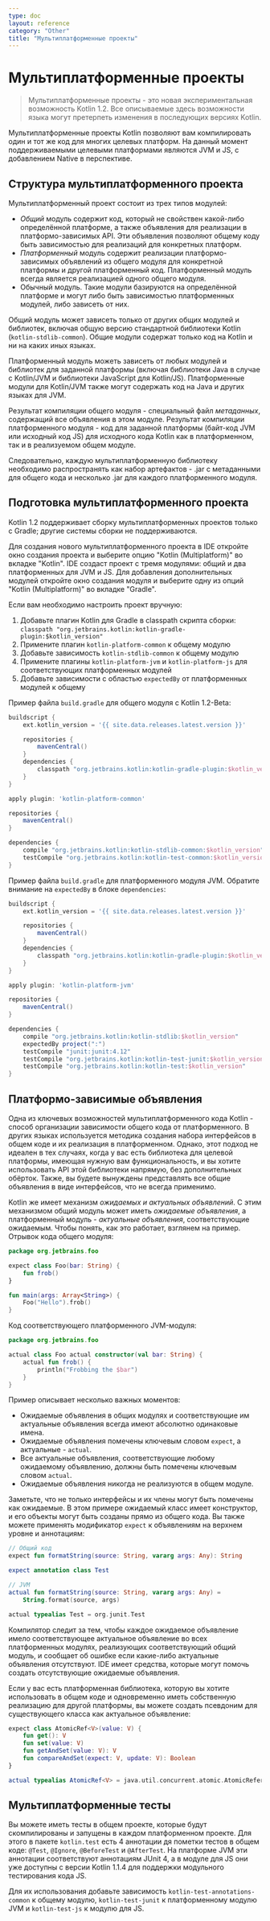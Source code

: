 ```yaml
---
type: doc
layout: reference
category: "Other"
title: "Мультиплатформенные проекты"
---
```


# Мультиплатформенные проекты

> Мультиплатформенные проекты - это новая экспериментальная возможность Kotlin 1.2. Все описываемые
здесь возможности языка могут претерпеть изменения в последующих версиях Kotlin.

Мультиплатформенные проекты Kotlin позволяют вам компилировать один и тот же код для многих целевых
платформ. На данный момент поддерживаемыми целевыми платформами являются JVM и JS, с добавлением Native
в перспективе.

## Структура мультиплатформенного проекта

Мультиплатформенный проект состоит из трех типов модулей:

  * _Общий_ модуль содержит код, который не свойствен какой-либо определённой платформе, а также объявления
    для реализации в платформо-зависимых API. Эти объявления позволяют общему коду быть зависимостью для
    реализаций для конкретных платформ.
  * _Платформенный_ модуль содержит реализации платформо-зависимых объявлений из общего модуля
    для конкретной платформы и другой платформенный код. Платформенный модуль всегда
    является реализацией одного общего модуля.
  * Обычный модуль. Такие модули базируются на определённой платформе и могут либо быть зависимостью
    платформенных модулей, либо зависеть от них.

Общий модуль может зависеть только от других общих модулей и библиотек, включая общую
версию стандартной библиотеки Kotlin (`kotlin-stdlib-common`). Общие модули содержат только код на Kotlin
и ни на каких иных языках.

Платформенный модуль можеть зависеть от любых модулей и библиотек для заданной платформы
(включая библиотеки Java в случае с Kotlin/JVM и библиотеки JavaScript для Kotlin/JS). Платформенные модули
для Kotlin/JVM также могут содержать код на Java и других языках для JVM.

Результат компиляции общего модуля - специальный файл _метаданных_, содержащий все объявления
в этом модуле. Результат компиляции платформенного модуля - код для заданной платформы
(байт-код JVM или исходный код JS) для исходного кода Kotlin как в платформенном, так и в реализуемом общем модуле.

Следовательно, каждую мультиплатформенную библиотеку необходимо распространять как набор артефактов - .jar с метаданными
для общего кода и несколько .jar для каждого платформенного модуля.


## Подготовка мультиплатформенного проекта

Kotlin 1.2 поддерживает сборку мультиплатформенных проектов только с Gradle; другие системы сборки не поддерживаются.

Для создания нового мультиплатформенного проекта в IDE откройте окно создания проекта и выберите опцию
"Kotlin (Multiplatform)" во вкладке "Kotlin". IDE создаст проект с тремя модулями: общий
и два платформенных для JVM и JS. Для добавления дополнительных модулей откройте окно создания модуля и выберите одну
из опций "Kotlin (Multiplatform)" во вкладке "Gradle".

Если вам необходимо настроить проект вручную:

  1. Добавьте плагин Kotlin для Gradle в classpath скрипта сборки: `classpath "org.jetbrains.kotlin:kotlin-gradle-plugin:$kotlin_version"`
  2. Примените плагин `kotlin-platform-common` к общему модулю
  3. Добавьте зависимость `kotlin-stdlib-common` к общему модулю
  4. Примените плагины `kotlin-platform-jvm` и `kotlin-platform-js` для соответствующих платформенных модулей
  5. Добавьте зависимости с областью `expectedBy` от платформенных модулей к общему

Пример файла `build.gradle` для общего модуля с Kotlin 1.2-Beta:

``` groovy
buildscript {
    ext.kotlin_version = '{{ site.data.releases.latest.version }}'

    repositories {
        mavenCentral()
    }
    dependencies {
        classpath "org.jetbrains.kotlin:kotlin-gradle-plugin:$kotlin_version"
    }
}

apply plugin: 'kotlin-platform-common'

repositories {
    mavenCentral()
}

dependencies {
    compile "org.jetbrains.kotlin:kotlin-stdlib-common:$kotlin_version"
    testCompile "org.jetbrains.kotlin:kotlin-test-common:$kotlin_version"
}
```

Пример файла `build.gradle` для платформенного модуля JVM. Обратите внимание на `expectedBy` в блоке `dependencies`:

``` groovy
buildscript {
    ext.kotlin_version = '{{ site.data.releases.latest.version }}'

    repositories {
        mavenCentral()
    }
    dependencies {
        classpath "org.jetbrains.kotlin:kotlin-gradle-plugin:$kotlin_version"
    }
}

apply plugin: 'kotlin-platform-jvm'

repositories {
    mavenCentral()
}

dependencies {
    compile "org.jetbrains.kotlin:kotlin-stdlib:$kotlin_version"
    expectedBy project(":")
    testCompile "junit:junit:4.12"
    testCompile "org.jetbrains.kotlin:kotlin-test-junit:$kotlin_version"
    testCompile "org.jetbrains.kotlin:kotlin-test:$kotlin_version"
}
```


## Платформо-зависимые объявления

Одна из ключевых возможностей мультиплатформенного кода Kotlin - способ организации зависимости
общего кода от платформенного. В других языках используется методика создания набора интерфейсов в общем коде и их
реализация в платформенном. Однако, этот подход не идеален в тех случаях, когда у вас есть библиотека
для целевой платформы, имеющая нужную вам функциональность, и вы хотите использовать API этой библиотеки напрямую,
без дополнительных обёрток. Также, вы будете вынуждены представлять все общие объявления в виде интерфейсов,
что не всегда применимо.

Kotlin же имеет механизм _ожидаемых и актуальных объявлений_.
С этим механизмом общий модуль может иметь _ожидаемые объявления_, а платформенный модуль - _актуальные объявления_,
соответствующие ожидаемым.
Чтобы понять, как это работает, взглянем на пример. Отрывок кода общего модуля:

``` kotlin
package org.jetbrains.foo

expect class Foo(bar: String) {
    fun frob()
}

fun main(args: Array<String>) {
    Foo("Hello").frob()
}
```

Код соответствующего платформенного JVM-модуля:

``` kotlin
package org.jetbrains.foo

actual class Foo actual constructor(val bar: String) {
    actual fun frob() {
        println("Frobbing the $bar")
    }
}
```

Пример описывает несколько важных моментов:

  * Ожидаемые объявления в общих модулях и соответствующие им актуальные объявления всегда имеют абсолютно одинаковые
    имена.
  * Ожидаемые объявления помечены ключевым словом `expect`, а актуальные - `actual`.
  * Все актуальные объявления, соответствующие любому ожидаемому объявлению,
    должны быть помечены ключевым словом `actual`.
  * Ожидаемые объявления никогда не реализуются в общем модуле.

Заметьте, что не только интерфейсы и их члены могут быть помечены как ожидаемые.
В этом примере ожидаемый класс имеет конструктор, и его объекты могут быть созданы прямо из общего кода.
Вы также можете применять модификатор `expect` к объявлениям на верхнем уровне и аннотациям:

``` kotlin
// Общий код
expect fun formatString(source: String, vararg args: Any): String

expect annotation class Test

// JVM
actual fun formatString(source: String, vararg args: Any) =
    String.format(source, args)

actual typealias Test = org.junit.Test
```

Компилятор следит за тем, чтобы каждое ожидаемое объявление имело соответствующее актуальное объявление
во всех платформенных модулях, реализующих соответствующий общий модуль, и сообщает об ошибке если какие-либо
актуальные объявления отсутствуют. IDE имеет средства, которые могут помочь создать отсутствующие ожидаемые объявления.

Если у вас есть платформенная библиотека, которую вы хотите использовать в общем коде и одновременно иметь собственную
реализацию для другой платформы, вы можете создать псевдоним для существующего класса как актуальное объявление:

``` kotlin
expect class AtomicRef<V>(value: V) {
    fun get(): V
    fun set(value: V)
    fun getAndSet(value: V): V
    fun compareAndSet(expect: V, update: V): Boolean
}

actual typealias AtomicRef<V> = java.util.concurrent.atomic.AtomicReference<V>
```

## Мультиплатформенные тесты

Вы можете иметь тесты в общем проекте, которые будут скомпилированы и запущены в каждом платформенном проекте.
Для этого в пакете `kotlin.test` есть 4 аннотации дя пометки тестов в общем коде: `@Test`, `@Ignore`,
`@BeforeTest` и `@AfterTest`.
На платформе JVM эти аннотации соответствуют аннотациям JUnit 4, а в модуле для JS они уже доступны
с версии Kotlin 1.1.4 для поддержки модульного тестирования кода JS.

Для их использования добавьте зависимость `kotlin-test-annotations-common` к общему модулю,
`kotlin-test-junit` к платформенному модулю JVM и `kotlin-test-js` к модулю для JS.
